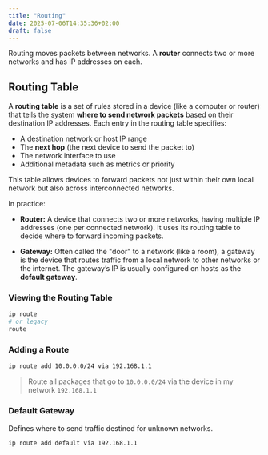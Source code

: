 ```yaml
---
title: "Routing"
date: 2025-07-06T14:35:36+02:00
draft: false
---
```


Routing moves packets between networks. A **router** connects two or more networks and has IP addresses on each.


## Routing Table

A **routing table** is a set of rules stored in a device (like a computer or router) that tells the system **where to send network packets** based on their destination IP addresses. Each entry in the routing table specifies:

- A destination network or host IP range
- The **next hop** (the next device to send the packet to)
- The network interface to use
- Additional metadata such as metrics or priority

This table allows devices to forward packets not just within their own local network but also across interconnected networks.

In practice: 

- **Router:** A device that connects two or more networks, having multiple IP addresses (one per connected network). It uses its routing table to decide where to forward incoming packets.

- **Gateway:** Often called the "door" to a network (like a room), a gateway is the device that routes traffic from a local network to other networks or the internet. The gateway’s IP is usually configured on hosts as the **default gateway**.

### Viewing the Routing Table

```bash
ip route
# or legacy
route
```

### Adding a Route

```bash
ip route add 10.0.0.0/24 via 192.168.1.1
```

> Route all packages that go to `10.0.0.0/24` via the device in my network `192.168.1.1`

### Default Gateway

Defines where to send traffic destined for unknown networks.

```bash
ip route add default via 192.168.1.1
```
